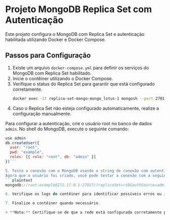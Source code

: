 # Projeto MongoDB Replica Set com Autenticação

Este projeto configura o MongoDB com Replica Set e autenticação habilitada utilizando Docker e Docker Compose.

## Passos para Configuração

1. Existe um arquivo `docker-compose.yml` para definir os serviços do MongoDB com Replica Set habilitado.
2. Inicie o contêiner utilizando o Docker Compose.
3. Verifique o status do Replica Set para garantir que está configurado corretamente.
   ```bash
   docker exec -it replica-set-mongo-mongo_lotus-1 mongosh --port 27017```

4. Caso o Replica Set não esteja configurado automaticamente, realize a configuração manualmente.

Para configurar a autenticação, crie o usuário root no banco de dados `admin`. No shell do MongoDB, execute o seguinte comando:

```javascript
use admin
db.createUser({
  user: "root",
  pwd: "example",
  roles: [{ role: "root", db: "admin" }]
})```

5. Teste a conexão com o MongoDB usando a string de conexão com autenticação e Replica Set.
Agora que o usuário foi criado, você pode testar a conexão com a seguinte string de conexão:
```plaintext
mongodb://root:example@172.17.0.1:27017/?replicaSet=rs0&authSource=admin```

6. Verifique os logs do contêiner para identificar possíveis erros ou informações relevantes.

7. Finalize o contêiner quando necessário.

> **Nota:** Certifique-se de que a rede está configurada corretamente para uso em diferentes máquinas ou ambientes, e que a solução pode ser adaptável ao contexto.
